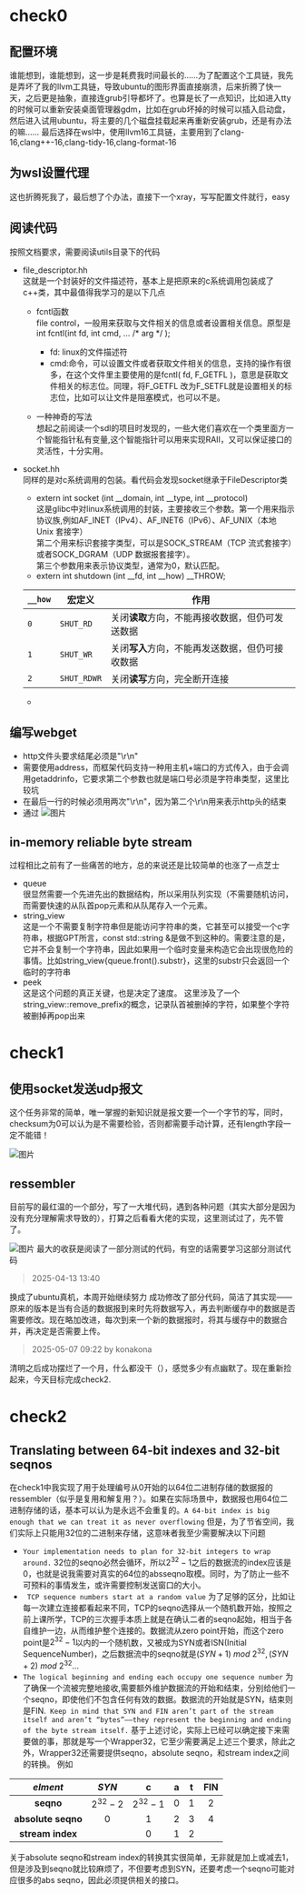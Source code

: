 # check0

## 配置环境
谁能想到，谁能想到，这一步是耗费我时间最长的……为了配置这个工具链，我先是弄坏了我的llvm工具链，导致ubuntu的图形界面直接崩溃，后来折腾了快一天，之后更是抽象，直接连grub引导都坏了。也算是长了一点知识，比如进入tty的时候可以重新安装桌面管理器gdm，比如在grub坏掉的时候可以插入启动盘，然后进入试用ubuntu，将主要的几个磁盘挂载起来再重新安装grub，还是有办法的嘛……
最后选择在wsl中，使用llvm16工具链，主要用到了clang-16,clang++-16,clang-tidy-16,clang-format-16
## 为wsl设置代理
这也折腾死我了，最后想了个办法，直接下一个xray，写写配置文件就行，easy
## 阅读代码
按照文档要求，需要阅读utils目录下的代码
* file_descriptor.hh<br />
    这就是一个封装好的文件描述符，基本上是把原来的c系统调用包装成了c++类，其中最值得我学习的是以下几点
    * fcntl函数<br />
    file control，一般用来获取与文件相关的信息或者设置相关信息。原型是     int fcntl(int fd, int cmd, ... /* arg */ );
        * fd: linux的文件描述符
        * cmd:命令，可以设置文件或者获取文件相关的信息，支持的操作有很多，在这个文件里主要使用的是fcntl( fd, F_GETFL )，意思是获取文件相关的标志位。同理，将F_GETFL 改为F_SETFL就是设置相关的标志位，比如可以让文件是阻塞模式，也可以不是。 

    * 一种神奇的写法<br />
        想起之前阅读一个sdl的项目时发现的，一些大佬们喜欢在一个类里面方一个智能指针私有变量,这个智能指针可以用来实现RAII，又可以保证接口的灵活性，十分实用。

* socket.hh<br />
同样的是对c系统调用的包装。看代码会发现socket继承于FileDescriptor类
    * extern int socket (int __domain, int __type, int __protocol)<br />
    这是glibc中对linux系统调用的封装，主要接收三个参数。第一个用来指示协议族,例如AF_INET（IPv4）、AF_INET6（IPv6）、AF_UNIX（本地 Unix 套接字）<br />
    第二个用来标识套接字类型，可以是SOCK_STREAM（TCP 流式套接字）或者SOCK_DGRAM（UDP 数据报套接字）。<br />
    第三个参数用来表示协议类型，通常为0，默认匹配。
    * extern int shutdown (int __fd, int __how) __THROW;<br />

    | `__how` | 宏定义 | 作用 |
    |------------|----------------|-------------------------------|
    | `0` | `SHUT_RD` | 关闭**读取**方向，不能再接收数据，但仍可发送数据 |
    | `1` | `SHUT_WR` | 关闭**写入**方向，不能再发送数据，但仍可接收数据 |
    | `2` | `SHUT_RDWR` | 关闭**读写**方向，完全断开连接 |
    * 
## 编写webget
* http文件头要求结尾必须是"\r\n"
* 需要使用address，而框架代码支持一种用主机+端口的方式传入，由于会调用getaddrinfo，它要求第二个参数也就是端口号必须是字符串类型，这里比较坑
* 在最后一行的时候必须用两次"\r\n"，因为第二个\r\n用来表示http头的结束
* 通过
![图片](./imgs/check0webget.png)
## in-memory reliable byte stream
过程相比之前有了一些痛苦的地方，总的来说还是比较简单的也涨了一点芝士
* queue<br />
    很显然需要一个先进先出的数据结构，所以采用队列实现（不需要随机访问，而需要快速的从队首pop元素和从队尾存入一个元素。
* string_view<br />
    这是一个不需要复制字符串但是能访问字符串的类，它甚至可以接受一个c字符串，根据GPT所言，const std::string &是做不到这种的。需要注意的是，它并不会复制一个字符串，因此如果用一个临时变量来构造它会出现很危险的事情。比如string_view{queue.front().substr}，这里的substr只会返回一个临时的字符串
* peek<br />
    这是这个问题的真正关键，也是决定了速度。
    这里涉及了一个string_view::remove_prefix的概念，记录队首被删掉的字符，如果整个字符被删掉再pop出来

# check1
## 使用socket发送udp报文<br />
这个任务非常的简单，唯一掌握的新知识就是报文要一个一个字节的写，同时，checksum为0可以认为是不需要检验，否则都需要手动计算，还有length字段一定不能错！

![图片](./imgs/udplen.png)
## ressembler
目前写的最红温的一个部分，写了一大堆代码，遇到各种问题（其实大部分是因为没有充分理解需求导致的），打算之后看看大佬的实现，这里测试过了，先不管了。

![图片](./imgs/check1test.png)
最大的收获是阅读了一部分测试的代码，有空的话需要学习这部分测试代码

> 2025-04-13 13:40<br />

换成了ubuntu真机，本周开始继续努力
成功修改了部分代码，简洁了其实现——原来的版本是当有合适的数据报到来时先将数据写入，再去判断缓存中的数据是否需要修改。现在略加改进，每次到来一个新的数据报时，将其与缓存中的数据合并，再决定是否需要上传。

> 2025-05-07 09:22 by konakona<br>

清明之后成功摆烂了一个月，什么都没干（），感觉多少有点幽默了。现在重新捡起来，今天目标完成check2.
# check2
## Translating between 64-bit indexes and 32-bit seqnos
在check1中我实现了用于处理编号从0开始的以64位二进制存储的数据报的ressembler（似乎是复用和解复用？）。如果在实际场景中，数据报也用64位二进制存储的话，基本可以认为是永远不会重复的。`A 64-bit index is
big enough that we can treat it as never overflowing`
但是，为了节省空间，我们实际上只能用32位的二进制来存储，这意味者我至少需要解决以下问题
* `Your implementation needs to plan for 32-bit integers to wrap around.`
    32位的seqno必然会循环，所以$2^{32}-1$之后的数据流的index应该是$0$，也就是说我需要对真实的64位的absseqno取模。同时，为了防止一些不可预料的事情发生，或许需要控制发送窗口的大小。
* ` TCP sequence numbers start at a random value`
    为了足够的区分，比如让每一次建立连接都看起来不同，TCP的seqno选择从一个随机数开始，按照之前上课所学，TCP的三次握手本质上就是在确认二者的seqno起始，相当于各自维护一边，从而维护整个连接的。数据流从zero point开始，而这个zero point是$2^{32}-1$以内的一个随机数，又被成为SYN或者ISN(Initial SequenceNumber)，之后数据流中的seqno就是$(SYN+1) \ mod\ 2^{32},(SYN+2) \ mod\ 2^{32}...$
* `The logical beginning and ending each occupy one sequence number`
    为了确保一个流被完整地接收,需要额外维护数据流的开始和结束，分别给他们一个seqno，即使他们不包含任何有效的数据。数据流的开始就是SYN，结束则是FIN.` Keep
in mind that SYN and FIN aren’t part of the stream itself and aren’t “bytes”——they represent the beginning and ending of the byte stream itself.`
基于上述讨论，实际上已经可以确定接下来需要做的事，那就是写一个Wrapper32，它至少需要满足上述三个要求，除此之外，Wrapper32还需要提供seqno，absolute seqno，和stream index之间的转换。
例如

|*elment*|*SYN*|c|a|t|FIN|
|:-:|:-:|:-:|:-:|:-:|:-:|
|**seqno**|$2^{32}-2$|$2^{32}-1$|$0$|$1$|$2$|
|**absolute seqno**|$0$|$1$|$2$|$3$|$4$|
|**stream index**||0|1|2||

关于absolute seqno和stream index的转换其实很简单，无非就是加上或减去1，但是涉及到seqno就比较麻烦了，不但要考虑到SYN，还要考虑一个seqno可能对应很多的abs seqno，因此必须提供相关的接口。

